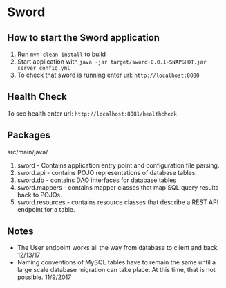 # Sword

How to start the Sword application
---

1. Run `mvn clean install` to build
1. Start application with `java -jar target/sword-0.0.1-SNAPSHOT.jar server config.yml`
1. To check that sword is running enter url: `http://localhost:8080`

Health Check
---

To see health enter url: `http://localhost:8081/healthcheck`

Packages
---
src/main/java/ 
1. sword - Contains application entry point and configuration file parsing. 
2. sword.api - contains POJO representations of database tables. 
3. sword.db - contains DAO interfaces for database tables 
4. sword.mappers - contains mapper classes that map SQL query results back to POJOs. 
5. sword.resources - contains resource classes that describe a REST API endpoint for a table. 

Notes
---

- The User endpoint works all the way from database to client and back. 12/13/17
- Naming conventions of MySQL tables have to remain the same until a large scale database migration can take place. At this time, that is not possible. 11/9/2017
